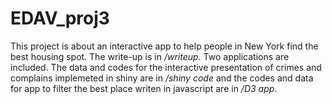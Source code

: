 # EDAV_proj3

This project is about an interactive app to help people in New York find the best housing spot. The write-up is in */writeup*. Two applications are included. The data and codes for the interactive presentation of crimes and complains implemeted in shiny are in */shiny code* and the codes and data for app to filter the best place writen in javascript are in */D3 app*.
